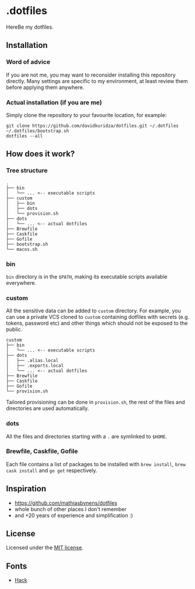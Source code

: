 # .dotfiles

HereBe my dotfiles.

## Installation

### Word of advice

If you are not me, you may want to reconsider installing this repository directly. Many settings are specific to my environment, at least review them before applying them anywhere.

### Actual installation (if you are me)

Simply clone the repository to your favourite location, for example:

```shell
git clone https://github.com/davidkuridza/dotfiles.git ~/.dotfiles
~/.dotfiles/bootstrap.sh
dotfiles --all
```

## How does it work?

### Tree structure

```
.
├── bin
│   └── ... <-- executable scripts
├── custom
│   ├── bin
│   ├── dots
│   └── provision.sh
├── dots
│   └── ... <-- actual dotfiles
├── Brewfile
├── Caskfile
├── Gofile
├── bootstrap.sh
└── macos.sh
```

### bin

`bin` directory is in the `$PATH`, making its executable scripts available everywhere.

### custom

All the sensitive data can be added to `custom` directory. For example, you can use a private VCS cloned to `custom` containing dotfiles with secrets (e.g. tokens, password etc) and other things which should not be exposed to the public.

```
custom
├── bin
│   └── ... <-- executable scripts
├── dots
│   ├── .alias.local
│   ├── .exports.local
│   └── ... <-- actual dotfiles
├── Brewfile
├── Caskfile
├── Gofile
└── provision.sh
```

Tailored provisioning can be done in `provision.sh`, the rest of the files and directories are used automatically.

### dots

All the files and directories starting with a `.` are symlinked to `$HOME`.

### Brewfile, Caskfile, Gofile

Each file contains a list of packages to be installed with `brew install`, `brew cask install` and `go get` respectively.

## Inspiration

* <https://github.com/mathiasbynens/dotfiles>
* whole bunch of other places I don't remember
* and +20 years of experience and simplification :)

## License

Licensed under the [MIT license](LICENSE).

## Fonts

* [Hack](https://sourcefoundry.org/hack/)
